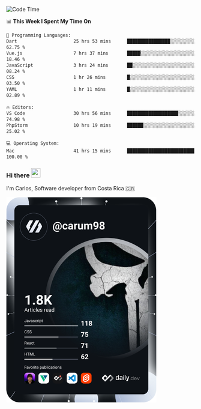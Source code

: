 
<!--START_SECTION:waka-->
![Code Time](http://img.shields.io/badge/Code%20Time-10%2C373%20hrs%202%20mins-blue)

📊 **This Week I Spent My Time On** 

```text
💬 Programming Languages: 
Dart                     25 hrs 53 mins      ████████████████░░░░░░░░░   62.75 % 
Vue.js                   7 hrs 37 mins       █████░░░░░░░░░░░░░░░░░░░░   18.46 % 
JavaScript               3 hrs 24 mins       ██░░░░░░░░░░░░░░░░░░░░░░░   08.24 % 
CSS                      1 hr 26 mins        █░░░░░░░░░░░░░░░░░░░░░░░░   03.50 % 
YAML                     1 hr 11 mins        █░░░░░░░░░░░░░░░░░░░░░░░░   02.89 % 

🔥 Editors: 
VS Code                  30 hrs 56 mins      ███████████████████░░░░░░   74.98 % 
PhpStorm                 10 hrs 19 mins      ██████░░░░░░░░░░░░░░░░░░░   25.02 % 

💻 Operating System: 
Mac                      41 hrs 15 mins      █████████████████████████   100.00 % 
```


<!--END_SECTION:waka-->

### Hi there <img src="https://media.giphy.com/media/hvRJCLFzcasrR4ia7z/giphy.gif" width="25px" height="25px">

I'm Carlos, Software developer from Costa Rica 🇨🇷

<a href="https://app.daily.dev/carum98"><img src="https://github.com/carum98/carum98/blob/main/devcard.svg" width="400" alt="Carlos Umaña Acevedo's Dev Card"/></a>
